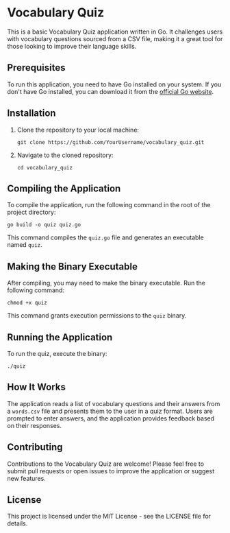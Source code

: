 # Vocabulary Quiz

This is a basic Vocabulary Quiz application written in Go. It challenges users with vocabulary questions sourced from a CSV file, making it a great tool for those looking to improve their language skills.

## Prerequisites

To run this application, you need to have Go installed on your system. If you don't have Go installed, you can download it from the [official Go website](https://golang.org/dl/).

## Installation

1. Clone the repository to your local machine:
   ```
   git clone https://github.com/YourUsername/vocabulary_quiz.git
   ```
2. Navigate to the cloned repository:
   ```
   cd vocabulary_quiz
   ```

## Compiling the Application

To compile the application, run the following command in the root of the project directory:

```
go build -o quiz quiz.go
```

This command compiles the `quiz.go` file and generates an executable named `quiz`.

## Making the Binary Executable

After compiling, you may need to make the binary executable. Run the following command:

```
chmod +x quiz
```

This command grants execution permissions to the `quiz` binary.

## Running the Application

To run the quiz, execute the binary:

```
./quiz
```

## How It Works

The application reads a list of vocabulary questions and their answers from a `words.csv` file and presents them to the user in a quiz format. Users are prompted to enter answers, and the application provides feedback based on their responses.

## Contributing

Contributions to the Vocabulary Quiz are welcome! Please feel free to submit pull requests or open issues to improve the application or suggest new features.

## License

This project is licensed under the MIT License - see the LICENSE file for details.
